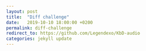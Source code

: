 ```yaml
---
layout: post
title:  "Diff challenge"
date:   2019-10-10 18:00:00 +0200
permalink: diff-challenge
redirect_to: https://github.com/Legendexo/KbD-audio
categories: jekyll update
---
```


